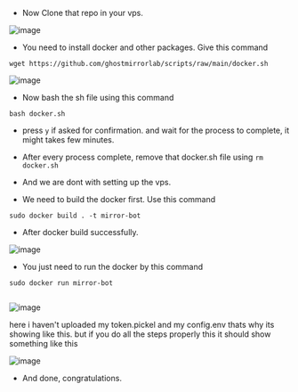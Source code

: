 - Now Clone that repo in your vps.

![image](https://user-images.githubusercontent.com/77688759/172315040-d05d0e0f-2105-43e6-b5b8-a266350b4ba9.png)

- You need to install docker and other packages. Give this command
  
```
wget https://github.com/ghostmirrorlab/scripts/raw/main/docker.sh
```
  
![image](https://user-images.githubusercontent.com/77688759/172317282-297f28bc-36cd-40dc-aedb-c628979f9134.png)

- Now bash the sh file using this command
  
```
bash docker.sh
```
  
- press `y` if asked for confirmation. and wait for the process to complete, it might takes few minutes.
- After every process complete, remove that docker.sh file using `rm docker.sh`
  
- And we are dont with setting up the vps.

- We need to build the docker first. Use this command
  
```
sudo docker build . -t mirror-bot
```
  
- After docker build successfully. 
  
![image](https://user-images.githubusercontent.com/77688759/172319463-8ac8026d-9b8a-470f-8daf-bb8a3e57d15b.png)
  
- You just need to run the docker by this command
  
```
sudo docker run mirror-bot
  
```
  
![image](https://user-images.githubusercontent.com/77688759/172320658-a70964f8-86c7-4318-8fb7-8d944271189e.png)
  
here i haven't uploaded my token.pickel and my config.env thats why its showing like this. but if you do all the steps properly this it should show something like this
  
![image](https://user-images.githubusercontent.com/77688759/172320895-529da55d-30d7-48b8-948f-9c04ebbb916e.png)

- And done, congratulations.
